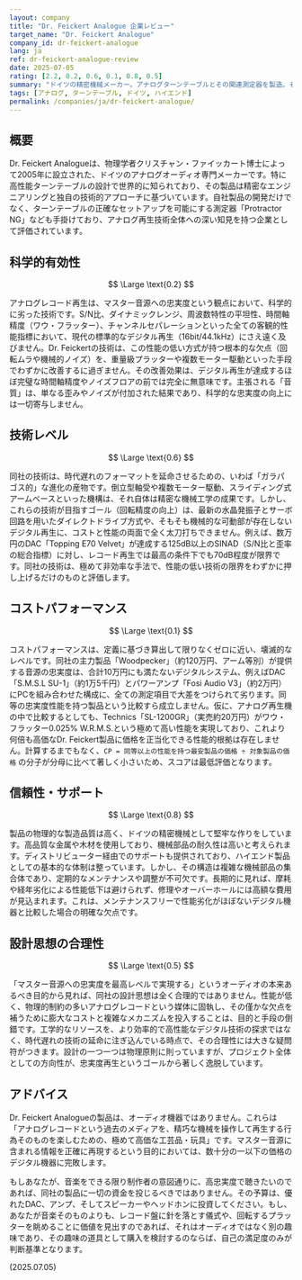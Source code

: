 ```yaml
---
layout: company
title: "Dr. Feickert Analogue 企業レビュー"
target_name: "Dr. Feickert Analogue"
company_id: dr-feickert-analogue
lang: ja
ref: dr-feickert-analogue-review
date: 2025-07-05
rating: [2.2, 0.2, 0.6, 0.1, 0.8, 0.5]
summary: "ドイツの精密機械メーカー。アナログターンテーブルとその関連測定器を製造。その技術は、アナログという原理的に性能の低い再生方式の欠点を僅かに改善するに留まる。マスター音源への忠実度という絶対基準に照らすと、数万円のデジタル機器に全ての性能指標で劣後し、その存在価値は極めて限定的。コストパフォーマンスは皆無に等しい。"
tags: [アナログ, ターンテーブル, ドイツ, ハイエンド]
permalink: /companies/ja/dr-feickert-analogue/
---
```

## 概要

Dr. Feickert Analogueは、物理学者クリスチャン・ファイッカート博士によって2005年に設立された、ドイツのアナログオーディオ専門メーカーです。特に高性能ターンテーブルの設計で世界的に知られており、その製品は精密なエンジニアリングと独自の技術的アプローチに基づいています。自社製品の開発だけでなく、ターンテーブルの正確なセットアップを可能にする測定器「Protractor NG」なども手掛けており、アナログ再生技術全体への深い知見を持つ企業として評価されています。

## 科学的有効性

$$ \Large \text{0.2} $$

アナログレコード再生は、マスター音源への忠実度という観点において、科学的に劣った技術です。S/N比、ダイナミックレンジ、周波数特性の平坦性、時間軸精度（ワウ・フラッター）、チャンネルセパレーションといった全ての客観的性能指標において、現代の標準的なデジタル再生（16bit/44.1kHz）にさえ遠く及びません。Dr. Feickertの技術は、この性能の低い方式が持つ根本的な欠点（回転ムラや機械的ノイズ）を、重量級プラッターや複数モーター駆動といった手段でわずかに改善するに過ぎません。その改善効果は、デジタル再生が達成するほぼ完璧な時間軸精度やノイズフロアの前では完全に無意味です。主張される「音質」は、単なる歪みやノイズが付加された結果であり、科学的な忠実度の向上には一切寄与しません。

## 技術レベル

$$ \Large \text{0.6} $$

同社の技術は、時代遅れのフォーマットを延命させるための、いわば「ガラパゴス的」な進化の産物です。倒立型軸受や複数モーター駆動、スライディング式アームベースといった機構は、それ自体は精密な機械工学の成果です。しかし、これらの技術が目指すゴール（回転精度の向上）は、最新の水晶発振子とサーボ回路を用いたダイレクトドライブ方式や、そもそも機械的な可動部が存在しないデジタル再生に、コストと性能の両面で全く太刀打ちできません。例えば、数万円のDAC「Topping E70 Velvet」が達成する125dB以上のSINAD（S/N比と歪率の総合指標）に対し、レコード再生では最高の条件下でも70dB程度が限界です。同社の技術は、極めて非効率な手法で、性能の低い技術の限界をわずかに押し上げるだけのものと評価します。

## コストパフォーマンス

$$ \Large \text{0.1} $$

コストパフォーマンスは、定義に基づき算出して限りなくゼロに近い、壊滅的なレベルです。同社の主力製品「Woodpecker」（約120万円、アーム等別）が提供する音源の忠実度は、合計10万円にも満たないデジタルシステム、例えばDAC「S.M.S.L SU-1」（約1万5千円）とパワーアンプ「Fosi Audio V3」（約2万円）にPCを組み合わせた構成に、全ての測定項目で大差をつけられて劣ります。同等の忠実度性能を持つ製品という比較すら成立しません。仮に、アナログ再生機の中で比較するとしても、Technics「SL-1200GR」（実売約20万円）がワウ・フラッター0.025% W.R.M.S.という極めて高い性能を実現しており、これより何倍も高価なDr. Feickert製品に価格を正当化できる性能的根拠は存在しません。計算するまでもなく、`CP = 同等以上の性能を持つ最安製品の価格 ÷ 対象製品の価格` の分子が分母に比べて著しく小さいため、スコアは最低評価となります。

## 信頼性・サポート

$$ \Large \text{0.8} $$

製品の物理的な製造品質は高く、ドイツの精密機械として堅牢な作りをしています。高品質な金属や木材を使用しており、機械部品の耐久性は高いと考えられます。ディストリビューター経由でのサポートも提供されており、ハイエンド製品としての基本的な体制は整っています。しかし、その構造は複雑な機械部品の集合体であり、定期的なメンテナンスや調整が不可欠です。長期的に見れば、摩耗や経年劣化による性能低下は避けられず、修理やオーバーホールには高額な費用が見込まれます。これは、メンテナンスフリーで性能劣化がほぼないデジタル機器と比較した場合の明確な欠点です。

## 設計思想の合理性

$$ \Large \text{0.5} $$

「マスター音源への忠実度を最高レベルで実現する」というオーディオの本来あるべき目的から見れば、同社の設計思想は全く合理的ではありません。性能が低く、物理的制約の多いアナログレコードという媒体に固執し、その僅かな欠点を補うために膨大なコストと複雑なメカニズムを投入することは、目的と手段の倒錯です。工学的なリソースを、より効率的で高性能なデジタル技術の探求ではなく、時代遅れの技術の延命に注ぎ込んでいる時点で、その合理性には大きな疑問符がつきます。設計の一つ一つは物理原則に則っていますが、プロジェクト全体としての方向性が、忠実度再生というゴールから著しく逸脱しています。

## アドバイス

Dr. Feickert Analogueの製品は、オーディオ機器ではありません。これらは「アナログレコードという過去のメディアを、精巧な機械を操作して再生する行為そのものを楽しむための、極めて高価な工芸品・玩具」です。マスター音源に含まれる情報を正確に再現するという目的においては、数十分の一以下の価格のデジタル機器に完敗します。

もしあなたが、音楽をできる限り制作者の意図通りに、高忠実度で聴きたいのであれば、同社の製品に一切の資金を投じるべきではありません。その予算は、優れたDAC、アンプ、そしてスピーカーやヘッドホンに投資してください。もし、あなたが音楽そのものよりも、レコード盤に針を落とす儀式や、回転するプラッターを眺めることに価値を見出すのであれば、それはオーディオではなく別の趣味であり、その趣味の道具として購入を検討するのならば、自己の満足度のみが判断基準となります。

(2025.07.05)
